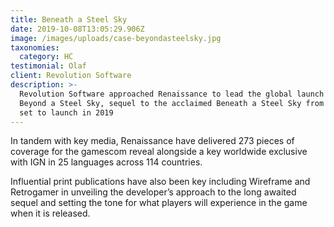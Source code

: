 ```yaml
---
title: Beneath a Steel Sky
date: 2019-10-08T13:05:29.906Z
image: /images/uploads/case-beyondasteelsky.jpg
taxonomies:
  category: HC
testimonial: Olaf
client: Revolution Software
description: >-
  Revolution Software approached Renaissance to lead the global launch for
  Beyond a Steel Sky, sequel to the acclaimed Beneath a Steel Sky from the 1990s
  set to launch in 2019
---
```

In tandem with key media, Renaissance have delivered 273 pieces of coverage for the gamescom reveal alongside a key worldwide exclusive with IGN in 25 languages across 114 countries.

Influential print publications have also been key including Wireframe and Retrogamer in unveiling the developer’s approach to the long awaited sequel and setting the tone for what players will experience in the game when it is released.
